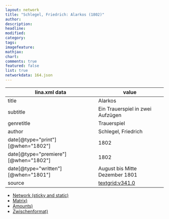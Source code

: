 ```yaml
---
layout: network
title: "Schlegel, Friedrich: Alarkos (1802)"
author:
description:
headline:
modified:
category:
tags:
imagefeature: 
mathjax: 
chart: 
comments: true
featured: false
list: true
networkdata: 164.json
---
```

lina.xml data  | value
------------- | -------------
title|Alarkos
subtitle|Ein Trauerspiel in zwei Aufzügen
genretitle|Trauerspiel
author|Schlegel, Friedrich
date[@type="print"][@when="1802"]|1802
date[@type="premiere"][@when="1802"]|1802
date[@type="written"][@when="1801"]|August bis Mitte Dezember 1801
source|[textgrid:v341.0](https://textgridlab.org/1.0/tgcrud-public/rest/textgrid:v341.0/data)



* [Network (sticky and static)](/linas/network164)
* [Matrix)](/linas/matrix164)
* [Amounts)](/linas/amount164)
* [Zwischenformat)](/linas/lina164 )
